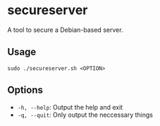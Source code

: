 # secureserver
A tool to secure a Debian-based server.

## Usage
`sudo ./secureserver.sh <OPTION>`

## Options
* `-h, --help`: Output the help and exit
* `-q, --quit`: Only output the neccessary things
